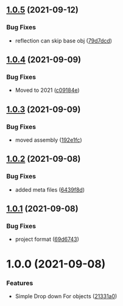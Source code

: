 ## [1.0.5](https://github.com/haitheredavid/unity-uikits/compare/v1.0.4...v1.0.5) (2021-09-12)


### Bug Fixes

* reflection can skip base obj ([79d7dcd](https://github.com/haitheredavid/unity-uikits/commit/79d7dcd8bd49a00f7ba0a0a685e295b5b7657c1e))

## [1.0.4](https://github.com/haitheredavid/unity-uikits/compare/v1.0.3...v1.0.4) (2021-09-09)


### Bug Fixes

* Moved to 2021 ([c09184e](https://github.com/haitheredavid/unity-uikits/commit/c09184e49639938efce2139f5345510fdcea6e6c))

## [1.0.3](https://github.com/haitheredavid/unity-uikits/compare/v1.0.2...v1.0.3) (2021-09-09)


### Bug Fixes

* moved assembly ([192e1fc](https://github.com/haitheredavid/unity-uikits/commit/192e1fc9f2175d20db1949653f8f61c369cf70c4))

## [1.0.2](https://github.com/haitheredavid/unity-uikits/compare/v1.0.1...v1.0.2) (2021-09-08)


### Bug Fixes

* added meta files ([6439f8d](https://github.com/haitheredavid/unity-uikits/commit/6439f8d1f00c526a1b14ce5fb8fbb1bc76472a4b))

## [1.0.1](https://github.com/haitheredavid/unity-uikits/compare/v1.0.0...v1.0.1) (2021-09-08)


### Bug Fixes

* project format ([69d6743](https://github.com/haitheredavid/unity-uikits/commit/69d6743cf5d140c516efef3b5c3ee447fd54da4c))

# 1.0.0 (2021-09-08)


### Features

* Simple Drop down For objects ([21331a0](https://github.com/haitheredavid/unity-uikits/commit/21331a06b6196db4059b7d923c648b2b0c86b71a))
